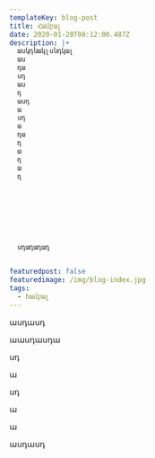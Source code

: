 ```yaml
---
templateKey: blog-post
title: Համբալ
date: 2020-01-20T08:12:00.487Z
description: |+
  ասկդնակլսնդկալ 
  աս
  դա
  սդ
  աս
  դ
  ասդ
  ա
  սդ
  ա
  դա
  դ
  ա
  դ
  ա
  դ








  սդադադադ


featuredpost: false
featuredimage: /img/blog-index.jpg
tags:
  - համբալ
---
```

ասդասդ

աասդասդա

սդ

ա

սդ

ա



ա





ասդասդ
